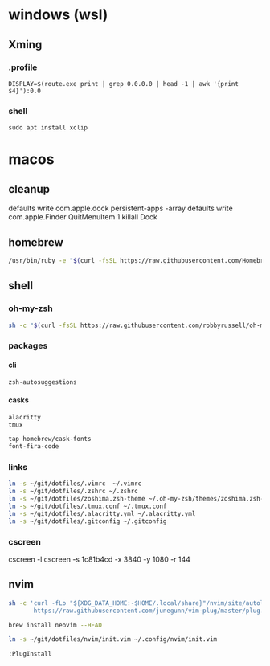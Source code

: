 # windows (wsl)
## Xming
### .profile
```
DISPLAY=$(route.exe print | grep 0.0.0.0 | head -1 | awk '{print $4}'):0.0
```

### shell
```
sudo apt install xclip
```

# macos
## cleanup
defaults write com.apple.dock persistent-apps -array
defaults write com.apple.Finder QuitMenuItem 1
killall Dock

## homebrew
```sh
/usr/bin/ruby -e "$(curl -fsSL https://raw.githubusercontent.com/Homebrew/install/master/install)"
```

## shell
### oh-my-zsh
```sh
sh -c "$(curl -fsSL https://raw.githubusercontent.com/robbyrussell/oh-my-zsh/master/tools/install.sh)"
```

### packages
#### cli
```sh
zsh-autosuggestions
```

#### casks
```sh
alacritty
tmux
```

```sh
tap homebrew/cask-fonts
font-fira-code
```

### links
```sh
ln -s ~/git/dotfiles/.vimrc  ~/.vimrc
ln -s ~/git/dotfiles/.zshrc ~/.zshrc
ln -s ~/git/dotfiles/zoshima.zsh-theme ~/.oh-my-zsh/themes/zoshima.zsh-theme
ln -s ~/git/dotfiles/.tmux.conf ~/.tmux.conf
ln -s ~/git/dotfiles/.alacritty.yml ~/.alacritty.yml
ln -s ~/git/dotfiles/.gitconfig ~/.gitconfig
```

### cscreen
cscreen -l
cscreen -s 1c81b4cd -x 3840 -y 1080 -r 144

## nvim

```sh
sh -c 'curl -fLo "${XDG_DATA_HOME:-$HOME/.local/share}"/nvim/site/autoload/plug.vim --create-dirs \
       https://raw.githubusercontent.com/junegunn/vim-plug/master/plug.vim'
```

```sh
brew install neovim --HEAD
```

```sh
ln -s ~/git/dotfiles/nvim/init.vim ~/.config/nvim/init.vim 
```

```
:PlugInstall
```
